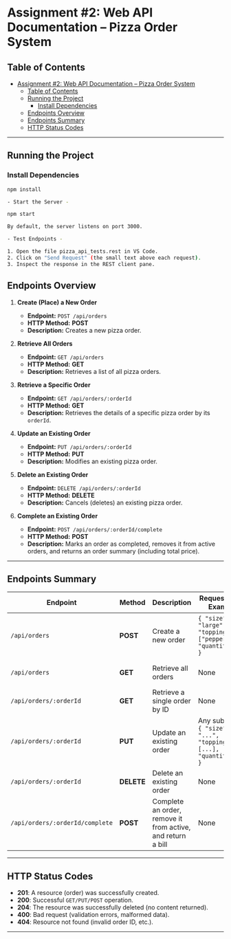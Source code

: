# Assignment #2: Web API Documentation – Pizza Order System

## Table of Contents

- [Assignment #2: Web API Documentation – Pizza Order System](#assignment-2-web-api-documentation--pizza-order-system)
  - [Table of Contents](#table-of-contents)
  - [Running the Project](#running-the-project)
    - [Install Dependencies](#install-dependencies)
  - [Endpoints Overview](#endpoints-overview)
  - [Endpoints Summary](#endpoints-summary)
  - [HTTP Status Codes](#http-status-codes)

---

## Running the Project

### Install Dependencies

```bash
npm install

- Start the Server -

npm start

By default, the server listens on port 3000.

- Test Endpoints -

1. Open the file pizza_api_tests.rest in VS Code.
2. Click on "Send Request" (the small text above each request).
3. Inspect the response in the REST client pane.
```

## Endpoints Overview

1. **Create (Place) a New Order**  
   - **Endpoint:** `POST /api/orders`  
   - **HTTP Method:** **POST**  
   - **Description:** Creates a new pizza order.

2. **Retrieve All Orders**  
   - **Endpoint:** `GET /api/orders`  
   - **HTTP Method:** **GET**  
   - **Description:** Retrieves a list of all pizza orders.

3. **Retrieve a Specific Order**  
   - **Endpoint:** `GET /api/orders/:orderId`  
   - **HTTP Method:** **GET**  
   - **Description:** Retrieves the details of a specific pizza order by its `orderId`.

4. **Update an Existing Order**  
   - **Endpoint:** `PUT /api/orders/:orderId`  
   - **HTTP Method:** **PUT**  
   - **Description:** Modifies an existing pizza order.

5. **Delete an Existing Order**  
   - **Endpoint:** `DELETE /api/orders/:orderId`  
   - **HTTP Method:** **DELETE**  
   - **Description:** Cancels (deletes) an existing pizza order.

6. **Complete an Existing Order**  
   - **Endpoint:** `POST /api/orders/:orderId/complete`  
   - **HTTP Method:** **POST**  
   - **Description:** Marks an order as completed, removes it from active orders, and returns an order summary (including total price).

---

## Endpoints Summary

| **Endpoint**                     | **Method** | **Description**                                                 | **Request Body Example**                                            | **Response**                                    |
|---------------------------------|-----------|-----------------------------------------------------------------|---------------------------------------------------------------------|-------------------------------------------------|
| `/api/orders`                   | **POST**   | Create a new order                                              | `{ "size": "large", "toppings": ["pepperoni"], "quantity": 2 }`     | Returns the created order object               |
| `/api/orders`                   | **GET**    | Retrieve all orders                                             | None                                                                | Returns array of orders                        |
| `/api/orders/:orderId`          | **GET**    | Retrieve a single order by ID                                   | None                                                                | Returns the order object                       |
| `/api/orders/:orderId`          | **PUT**    | Update an existing order                                        | Any subset of `{ "size": "...", "toppings": [...], "quantity": # }` | Returns the updated order object               |
| `/api/orders/:orderId`          | **DELETE** | Delete an existing order                                        | None                                                                | Returns **204 No Content**                     |
| `/api/orders/:orderId/complete` | **POST**   | Complete an order, remove it from active, and return a bill      | None                                                                | Returns a summary with `totalPrice`            |

---

## HTTP Status Codes

- **201**: A resource (order) was successfully created.  
- **200**: Successful `GET/PUT/POST` operation.  
- **204**: The resource was successfully deleted (no content returned).  
- **400**: Bad request (validation errors, malformed data).  
- **404**: Resource not found (invalid order ID, etc.).

---
